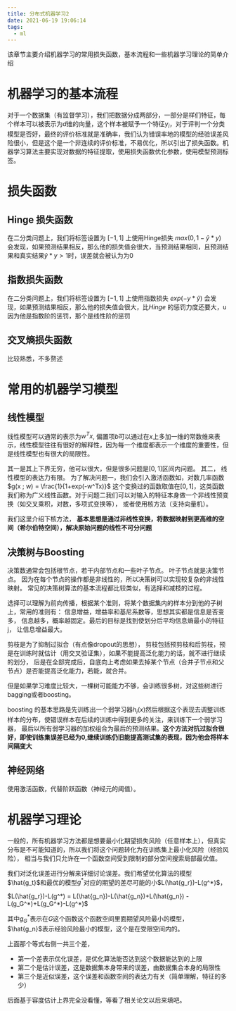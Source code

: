```yaml
---
title: 分布式机器学习2
date: 2021-06-19 19:06:14
tags:
  - ml
---
```

该章节主要介绍机器学习的常用损失函数，基本流程和一些机器学习理论的简单介绍
<!--More-->

# 机器学习的基本流程

对于一个数据集（有监督学习），我们把数据分成两部分，一部分是样们特征，每个样本可以被表示为$d$维的向量，这个样本被赋予一个特征$y_i$，对于评判一个分类模型是否好，最终的评价标准就是准确率，我们认为错误率地的模型的经验误差风险很小，但是这个是一个非连续的评价标准，不易优化，所以引出了损失函数。机器学习算法主要实现对数据的特征提取，使用损失函数优化参数，使用模型预测标签。

# 损失函数

## Hinge 损失函数

在二分类问题上，我们将标签设置为 $[-1, 1]$ 上使用Hinge损失 $max(0, 1- \hat{y} *y)$ 会发现，如果预测结果相反，那么他的损失值会很大，当预测结果相同，且预测结果和真实结果$\hat{y}*y>1$时，误差就会被认为为0

## 指数损失函数

在二分类问题上，我们将标签设置为 $[-1, 1]$ 上使用指数损失 $exp(-y*\hat{y})$ 会发现，如果预测结果相反，那么他的损失值会很大，比*Hinge* 的惩罚力度还要大，u因为他是指数阶的惩罚，那个是线性阶的惩罚

## 交叉熵损失函数

比较熟悉，不多赘述

# 常用的机器学习模型

## 线性模型

线性模型可以通常的表示为$w^Tx$, 偏置项$b$可以通过在$x$上多加一维的常数维来表示，线性模型往往有很好的解释性，因为每一个维度都表示一个维度的重要性，但是线性模型也有很大的局限性。

其一是其上下界无穷，他可以很大，但是很多问题是$[0, 1]$区间内问题。 其二， 线性模型的表达力有限。 为了解决问题一，我们会引入激活函数如，对数几率函数 $g(x ; w) = \frac{1}{1+exp(-w^Tx)}$ 这个变换过的函数取值在$[0, 1]$，这类函数我们称为广义线性函数。对于问题二我们可以对输入的特征本身做一个非线性预变换（如交叉乘积，对数，多项式变换等）， 或者使用核方法（支持向量机）。

我们这里介绍下核方法， **基本思想是通过非线性变换，将数据映射到更高维的空间（希尔伯特空间），解决原始问题的线性不可分问题** 

## 决策树与Boosting

决策数通常会包括根节点，若干内部节点和一些叶子节点。 叶子节点就是决策节点。 因为在每个节点的操作都是非线性的，所以决策树可以实现较复杂的非线性映射。 常见的决策树算法的基本流程都比较类似，有选择和减枝的过程。

选择可以理解为前向传播，根据某个准则，将某个数据集内的样本分到他的子树上，常用的准则有： 信息增益，增益率和基尼系数等，思想其实都是信息是否变多， 信息越多，概率越固定。最后的目标是找到使划分后平均信息熵最小的特征j， 让信息增益最大。

剪枝是为了抑制过拟合（有点像dropout的思想）， 剪枝包括预剪枝和后剪枝，预是在训练时就估计（用交叉验证集），如果不能提高泛化能力的话，就不进行继续的划分， 后是在全部完成后，自底向上考虑如果去掉某个节点（合并子节点和父节点）是否能提高泛化能力，若能，就合并。

但是如果学习难度比较大，一棵树可能能力不够，会训练很多树，对这些树进行bagging或者boosting。

boosting 的基本思路是先训练出一个弱学习器$h_i(x)$然后根据这个表现去调整训练样本的分布，使错误样本在后续的训练中得到更多的关注，来训练下一个弱学习器， 最后以所有弱学习器的加权组合为最后的预测结果。**这个方法对抗过拟合很好，即使训练集误差已经为0,继续训练仍旧能提高测试集的表现，因为他会将样本间隔变大** 

## 神经网络

使用激活函数，代替阶跃函数（神经元的阈值）。


# 机器学习理论 

一般的，所有机器学习方法都是想要最小化期望损失风险（任意样本上），但真实分布是不可能知道的，所以我们将这个问题转化为在训练集上最小化风险（经验风险）， 相当与我们只允许在一个函数空间受到限制的部分空间搜索局部最优值。

我们对泛化误差进行分解来详细讨论误差。我们希望优化算法的模型$\hat{g_t}$和最优的模型$g^*$对应的期望的差尽可能的小$L(\hat{g_r})-L(g^*)$，

$L(\hat{g_r})-L(g^*) = L(\hat{g_n})-L(\hat{g_n})+L(\hat{g_n}) - L(g_G^*)+L(g_G^*)-L(g^*)$

其中$g^*_G$表示在$G$这个函数这个函数空间里面期望风险最小的模型， $\hat{g_n}$表示经验风险最小的模型，这个是在受限空间内的。

上面那个等式右侧一共三个差，
+ 第一个差表示优化误差，是优化算法能否达到这个数据能达到的上限
+ 第二个是估计误差，这是数据集本身带来的误差，由数据集合本身的局限性
+ 第三个是近似误差，这个误差和函数空间的表达力有关（简单理解，特征的多少）


后面基于容度估计上界完全没看懂，等看了相关论文以后来填吧。

